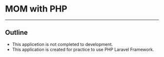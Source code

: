 # MOM with PHP
***
## Outline
* This applicetion is not completed to development.
* This application is created for practice to use PHP Laravel Framework.
